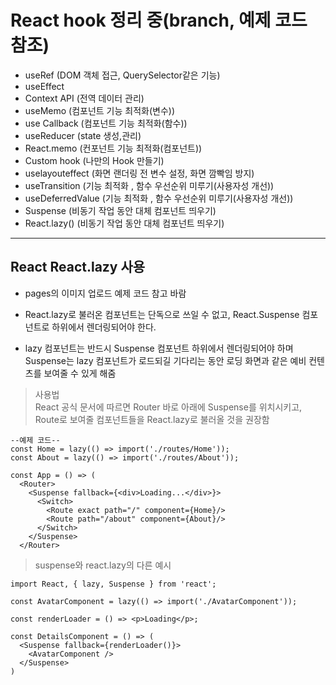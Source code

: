 # React hook 정리 중(branch, 예제 코드 참조)

- useRef (DOM 객체 접근, QuerySelector같은 기능)</br>
- useEffect
- Context API (전역 데이터 관리)
- useMemo (컴포넌트 기능 최적화(변수))
- use Callback (컴포넌트 기능 최적화(함수))
- useReducer (state 생성,관리)
- React.memo (컨포넌트 기능 최적화(컴포넌트))
- Custom hook (나만의 Hook 만들기)
- uselayouteffect (화면 랜더링 전 변수 설정, 화면 깜빡임 방지)
- useTransition (기능 최적화 , 함수 우선순위 미루기(사용자성 개선))
- useDeferredValue (기능 최적화 , 함수 우선순위 미루기(사용자성 개선))
- Suspense (비동기 작업 동안 대체 컴포넌트 띄우기)
- React.lazy() (비동기 작업 동안 대체 컴포넌트 띄우기)

---

## React React.lazy 사용

- pages의 이미지 업로드 예제 코드 참고 바람

- React.lazy로 불러온 컴포넌트는 단독으로 쓰일 수 없고, React.Suspense 컴포넌트로 하위에서 렌더링되어야 한다.
- lazy 컴포넌트는 반드시 Suspense 컴포넌트 하위에서 렌더링되어야 하며 Suspense는 lazy 컴포넌트가 로드되길 기다리는 동안 로딩 화면과 같은 예비 컨텐츠를 보여줄 수 있게 해줌
  <br />

> 사용법<br />
> React 공식 문서에 따르면 Router 바로 아래에 Suspense를 위치시키고, Route로 보여줄 컴포넌트들을 React.lazy로 불러올 것을 권장함

```
--예제 코드--
const Home = lazy(() => import('./routes/Home'));
const About = lazy(() => import('./routes/About'));

const App = () => (
  <Router>
    <Suspense fallback={<div>Loading...</div>}>
      <Switch>
        <Route exact path="/" component={Home}/>
        <Route path="/about" component={About}/>
      </Switch>
    </Suspense>
  </Router>
```

> suspense와 react.lazy의 다른 예시

```
import React, { lazy, Suspense } from 'react';

const AvatarComponent = lazy(() => import('./AvatarComponent'));

const renderLoader = () => <p>Loading</p>;

const DetailsComponent = () => (
  <Suspense fallback={renderLoader()}>
    <AvatarComponent />
  </Suspense>
)

```
